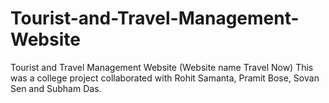 # Tourist-and-Travel-Management-Website
Tourist and Travel Management Website (Website name Travel Now)
This was a college project collaborated with Rohit Samanta, Pramit Bose, Sovan Sen and Subham Das.
